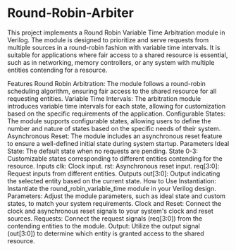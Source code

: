 # Round-Robin-Arbiter
This project implements a Round Robin Variable Time Arbitration module in Verilog. The module is designed to prioritize and serve requests from multiple sources in a round-robin fashion with variable time intervals. It is suitable for applications where fair access to a shared resource is essential, such as in networking, memory controllers, or any system with multiple entities contending for a resource.

Features
Round Robin Arbitration: The module follows a round-robin scheduling algorithm, ensuring fair access to the shared resource for all requesting entities.
Variable Time Intervals: The arbitration module introduces variable time intervals for each state, allowing for customization based on the specific requirements of the application.
Configurable States: The module supports configurable states, allowing users to define the number and nature of states based on the specific needs of their system.
Asynchronous Reset: The module includes an asynchronous reset feature to ensure a well-defined initial state during system startup.
Parameters
Ideal State: The default state when no requests are pending.
State 0-3: Customizable states corresponding to different entities contending for the resource.
Inputs
clk: Clock input.
rst: Asynchronous reset input.
req[3:0]: Request inputs from different entities.
Outputs
out[3:0]: Output indicating the selected entity based on the current state.
How to Use
Instantiation: Instantiate the round_robin_variable_time module in your Verilog design.
Parameters: Adjust the module parameters, such as ideal state and custom states, to match your system requirements.
Clock and Reset: Connect the clock and asynchronous reset signals to your system's clock and reset sources.
Requests: Connect the request signals (req[3:0]) from the contending entities to the module.
Output: Utilize the output signal (out[3:0]) to determine which entity is granted access to the shared resource.
